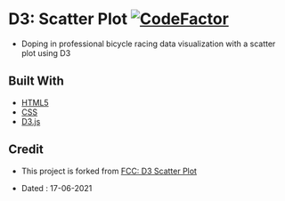 # D3: Scatter Plot [![CodeFactor](https://www.codefactor.io/repository/github/googoldkhan/d3-scatter-plot/badge)](https://www.codefactor.io/repository/github/googoldkhan/d3-scatter-plot)

- Doping in professional bicycle racing data visualization with a scatter plot using D3

## Built With

- [HTML5](https://developer.mozilla.org/en-US/docs/Glossary/HTML5)
- [CSS](https://developer.mozilla.org/en-US/docs/Web/CSS)
- [D3.js](https://github.com/d3/d3)

## Credit

- This project is forked from [FCC: D3 Scatter Plot](https://codepen.io/freeCodeCamp/full/bgpXyK)

- Dated : 17-06-2021
